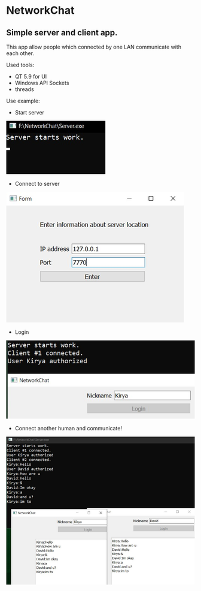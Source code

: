 # NetworkChat
## Simple server and client app.
This app allow people which connected by one LAN communicate with each other.

Used tools:
* QT 5.9 for UI
* Windows API Sockets
* threads 

Use example:
* Start server


![](https://github.com/KiryaHandsome/NetworkChat/blob/main/images/ServerStart.jpg)
* Connect to server


![Connect](https://github.com/KiryaHandsome/NetworkChat/blob/main/images/EnterToServer.jpg)
* Login 


![login](https://github.com/KiryaHandsome/NetworkChat/blob/main/images/AuthorizedUser.jpg)
* Connect another human and communicate!


![dialog](https://github.com/KiryaHandsome/NetworkChat/blob/main/images/Conversation.jpg)


